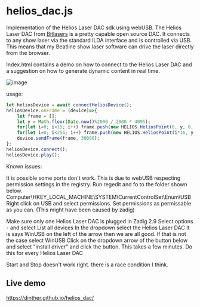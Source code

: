 # helios_dac.js
Implementation of the Helios Laser DAC sdk using webUSB.
The Helios Laser DAC from [Bitlasers](https://bitlasers.com/helios-laser-dac/) is a pretty capable open source DAC. It connects to any show laser via the standard ILDA interface and is controlled via USB.
This means that my Beatline show laser software can drive the laser directly from the browser.

Index.html contains a demo on how to connect to the Helios Laser DAC and a suggestion on how to generate dynamic content in real time.

![image](https://github.com/user-attachments/assets/f46a6c42-49b0-422e-b3e6-58a7c2fffca0)

usage:
```javascript
let heliosDevice = await connectHeliosDevice();
heliosDevice.onFrame = (device)=>{
    let frame = [];
    let y = Math.floor(Date.now()%2000 / 2000 * 4095);
    for(let i=0; i<15; i++) frame.push(new HELIOS.HeliosPoint(0, y, 0, 0, 0));          //  Blanking points
    for(let i=0; i<256; i++) frame.push(new HELIOS.HeliosPoint(i*16, y, 255-i, i, 0));  //  Line
    device.sendFrame(frame, 30000);
};
heliosDevice.connect();
heliosDevice.play();
```

Known issues:

It is possible some ports don't work. This is due to webUSB respecting permission settings in the registry.
Run regedit and fo to the folder shown below.
Computer\HKEY_LOCAL_MACHINE\SYSTEM\CurrentControlSet\Enum\USB
Right click on USB and select permissions. Set permissions as permissable as you can.
(This might have been caused by zadig)

Make sure only one Helios Laser DAC is plugged in
Zadig 2.9
Select options - and select List all devices
In the dropdown select the Helios Laser DAC
It is says WinUSB on the left of the arrow then we are all good.
If that is not the case select WinUSB
Click on the dropdown arrow of the button below and select
"install driver" and click the button. This takes a few minutes.
Do this for every Helios Laser DAC
 
Start and Stop doesn't work right. there is a race condition I think.

## Live demo
https://dinther.github.io/helios_dac/


